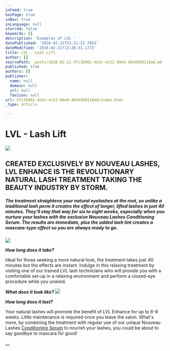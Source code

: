 ```yaml
---
inFeed: true
hasPage: true
inNav: true
inLanguage: null
starred: false
keywords: []
description: 'Examples of LVL '
datePublished: '2016-02-21T13:21:22.785Z'
dateModified: '2016-02-21T13:20:31.177Z'
title: LVL - Lash Lift
author: []
sourcePath: _posts/2016-02-21-5fc3b982-4e3c-4c52-98e9-4034998118ad.md
published: true
authors: []
publisher:
  name: null
  domain: null
  url: null
  favicon: null
url: 5fc3b982-4e3c-4c52-98e9-4034998118ad/index.html
_type: Article

---
```

# LVL - Lash Lift
![](https://the-grid-user-content.s3-us-west-2.amazonaws.com/23916cfa-6fd0-4eb6-8a77-bb5e5cff3a6e.jpg)

## CREATED EXCLUSIVELY BY NOUVEAU LASHES, LVL ENHANCE IS THE REVOLUTIONARY NATURAL LASH TREATMENT TAKING THE BEAUTY INDUSTRY BY STORM.

##### The treatment straightens your natural eyelashes at the root, so unlike a traditional lash perm it creates the effect of longer, lifted lashes in just 40 minutes. They'll stay that way for six to eight weeks, especially when you nurture your lashes with the exclusive Nouveau Lashes Conditioning Serum. The results are immediate, plus the added lash tint creates a mascara-type effect so you are always ready to go.
![](https://s3-us-west-2.amazonaws.com/the-grid-img/p/5f56cca5b316358bb69ea30b32f8a269aa32bcf9.jpg)

**_How long does it take?_**

Ideal for those seeking a more natural look, the treatment takes just 40 minutes but the effects are instant. Indulge in this relaxing treatment by visiting one of our trained LVL lash technicians who will provide you with a comfortable set-up in a relaxing environment and perform a closed-eye procedure while you unwind.

**_What does it look like?_**
![](https://the-grid-user-content.s3-us-west-2.amazonaws.com/fece9e2f-649f-4c44-8c5f-ddaf74807f9b.jpg)

**_How long does it last?_**

Your natural lashes will promote the benefit of LVL Enhance for up to 6-8 weeks. Little maintenance is required once you leave the salon. What's more, by combining the treatment with regular use of our unique Nouveau Lashes [Conditioning Serum][0] to nourish your lashes, you could be about to say goodbye to mascara for good!

**__**

[0]: https://nouveaulashes.com/shop/conditioning-serum/